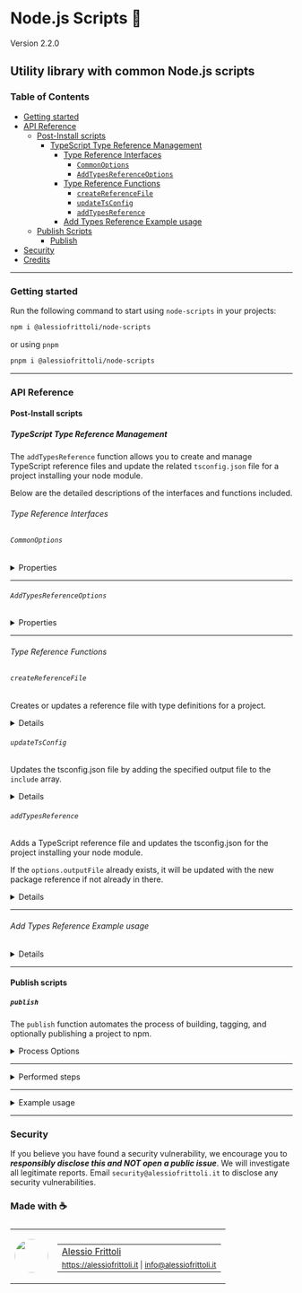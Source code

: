 # Node.js Scripts 🫧

Version 2.2.0

## Utility library with common Node.js scripts

### Table of Contents

- [Getting started](#getting-started)
- [API Reference](#api-reference)
	- [Post-Install scripts](#post-install-scripts)
		- [TypeScript Type Reference Management](#typescript-type-reference-management)
			- [Type Reference Interfaces](#type-reference-interfaces)
				- [`CommonOptions`](#commonoptions)
				- [`AddTypesReferenceOptions`](#addtypesreferenceoptions)
			- [Type Reference Functions](#type-reference-functions)
				- [`createReferenceFile`](#createreferencefile)
				- [`updateTsConfig`](#updatetsconfig)
				- [`addTypesReference`](#addtypesreference)
			- [Add Types Reference Example usage](#add-types-reference-example-usage)
	- [Publish Scripts](#publish-scripts)
		- [Publish](#publish)
- [Security](#security)
- [Credits](#made-with-)

---

### Getting started

Run the following command to start using `node-scripts` in your projects:

```bash
npm i @alessiofrittoli/node-scripts
```

or using `pnpm`

```bash
pnpm i @alessiofrittoli/node-scripts
```

---

### API Reference

#### Post-Install scripts

##### TypeScript Type Reference Management

The `addTypesReference` function allows you to create and manage TypeScript reference files and update the related `tsconfig.json` file for a project installing your node module.

Below are the detailed descriptions of the interfaces and functions included.

###### Type Reference Interfaces

###### `CommonOptions`

<details>

<summary>Properties</summary>

| Property     | Type     | Description |
|--------------|----------|-------------|
| `root`       | `string` | The root directory of the project which is installing your node module. |
| `name`       | `string` | The name of your node module. |
| `outputFile` | `string` | The output file name. |

</details>

---

###### `AddTypesReferenceOptions`

<details>

<summary>Properties</summary>

| Property     | Type     | Default | Description |
|--------------|----------|---------|-------------|
| `name`       | `string` | - | The project name currently executing the script. |
| `outputFile` | `string` | 'alessiofrittoli-env.d.ts' | The *.d.ts output file name. |

</details>

---

###### Type Reference Functions

###### `createReferenceFile`

Creates or updates a reference file with type definitions for a project.

<details>

**Parameters**

| Parameter    | Type            | Description |
|--------------|-----------------|-------------|
| `options`    | `CommonOptions` | Common options for the reference file creation. |

- See [CommonOptions](#commonoptions) interface.

**Returns**

`void`

**Throws**

`Error` - Throws an error if there is an issue creating or updating the file.

</details>

###### `updateTsConfig`

Updates the tsconfig.json file by adding the specified output file to the `include` array.

<details>

**Parameters**

| Parameter    | Type            | Description |
|--------------|-----------------|-------------|
| `options`    | `CommonOptions` | Common options for the reference file creation. |

- See [CommonOptions](#commonoptions) interface.

**Returns**

`void`

**Throws**

`Error` - Throws an error if the tsconfig.json file cannot be read or updated.

</details>

###### `addTypesReference`

Adds a TypeScript reference file and updates the tsconfig.json for the project installing your node module.

If the `options.outputFile` already exists, it will be updated with the new package reference if not already in there.

<details>

**Parameters**

| Parameter    | Type            | Description |
|--------------|-----------------|-------------|
| `options`    | `AddTypesReferenceOptions` | The options for adding the types reference. |

- See [AddTypesReferenceOptions](#addtypesreferenceoptions) interface.

**Returns**

`void`

**Error**

Exit the process with code `1` on failure.

</details>

---

###### Add Types Reference Example usage

<details>

Add the `postinstall` script in your `package.json` file which will execute the script once your package get installed in an external project.

```json
{
	// ...
	"files": [
		// ...,
		"path-to-my-scripts" // ensure folder is published to `npm`
	],
	"scripts": {
		// ...
		"postinstall": "node path-to-my-scripts/ts-setup.js"
	}
}
```

Then in your `ts-setup.js` file simply import the script and execute it with a few options.

```ts
// path-to-my-scripts/ts-setup.js
const { addTypesReference } = require( '@alessiofrittoli/node-scripts/postinstall' )
const project = require( '../../package.json' )

addTypesReference( {
	name: project.name,
	outputFile: `${ project.name }.d.ts`, // optional
} )
```

Or you can statically pass a `outputFile` to add all your scoped packages in a single file.

```ts
// path-to-my-scripts/ts-setup.js
const { addTypesReference } = require( '@alessiofrittoli/node-scripts/postinstall' )
const project = require( '../../package.json' )

addTypesReference( {
	name: project.name,
	outputFile: 'my-package-scope-env.d.ts',
} )
```

</details>

---

#### Publish scripts

##### `publish`

The `publish` function automates the process of building, tagging, and optionally publishing a project to npm.

<details>

<summary>Process Options</summary>

| Option           | Type                   | Default                 | Description |
|------------------|------------------------|-------------------------|-------------|
| `--version`      | `string`               | Value from package.json | The version to release. Retrieved from package.json if omitted. |
| `--verbose`      | `boolean \| undefined` | `false`                 | Enables detailed logging. |
| `--origin`, `-o` | `string`               | 'origin'                | The Git origin for pushing tags. |
| `--npm`          | `boolean \| undefined` | `false`                 | Indicates whether to publish the package to npm. |
| `--access`       | `public \| restricted` | 'public'                | Sets npm access level (public or restricted). |

</details>

---

<details>

<summary>Performed steps</summary>

<ol>
<li>
Retrieve package.json:

- Attempts to load and parse the `package.json` file.
- Exits the process with code "1" if the file is unavailable or invalid.
- Retrieve the version to use as fallback if no `--version` option has been provided.

</li>
<li>
Parse Options:

- Retrieves CLI options using `getProcessOptions()`.
- Validates critical parameters such as `version` and `access`.

</li>
<li>
Prepare Git and Build:

- Stashes any uncommitted changes with a stash name (`pre-release`).
- Executes the `pnpm build` command.
- Create the Git Tag as `v{version}`
- Push the Git Tag the the specified `origin` or to the default Git Repository Remote.

</li>
<li>
Publish to npm (Optional):

- Publishes the package using `pnpm publish` if the `--npm` flag is set.

</li>
<li>
Restore Stash:

- Restores the stashed changes if any were saved during the process.

</li>
<li>
Verbose Logging:

- Logs details of the publish process if the `--verbose` flag is set.

</li>
</ol>

</details>

---

<details>

<summary>Example usage</summary>

Add the `release` script in your `package.json` file so you can easly run from your terminal.

```json
{
	// ...
	"scripts": {
		// ...
		"release": "node path-to-my-scripts/publish.js --verbose --npm --access restricted"
	}
}
```

Then in your `publish.js` file simply import the script and execute it.

⚠️ Remember to add this file to `.npmignore` so it won't be published within you package.

```ts
// path-to-my-scripts/publish.js
require( '@alessiofrittoli/node-scripts/publish' )
	.publish()
```

</details>

---

<!-- ### Development

#### Install depenendencies

```bash
npm install
```

or using `pnpm`

```bash
pnpm i
```

#### Build your source code

Run the following command to build code for distribution.

```bash
pnpm build
```

#### [ESLint](https://www.npmjs.com/package/eslint)

warnings / errors check.

```bash
pnpm lint
```

#### [Jest](https://npmjs.com/package/jest)

Run all the defined test suites by running the following:

```bash
# Run tests and watch file changes.
pnpm test

# Run tests and watch file changes with jest-environment-jsdom.
pnpm test:jsdom

# Run tests in a CI environment.
pnpm test:ci

# Run tests in a CI environment with jest-environment-jsdom.
pnpm test:ci:jsdom
```

You can eventually run specific suits like so:

```bash
pnpm test:jest
pnpm test:jest:jsdom
```

Run tests with coverage.

An HTTP server is then started to serve coverage files from `./coverage` folder.

⚠️ You may see a blank page the first time you run this command. Simply refresh the browser to see the updates.

```bash
pnpm test:coverage
```

---

### Contributing

Contributions are truly welcome!\
Please refer to the [Contributing Doc](./CONTRIBUTING.md) for more information on how to start contributing to this project.

--- -->

### Security

If you believe you have found a security vulnerability, we encourage you to **_responsibly disclose this and NOT open a public issue_**. We will investigate all legitimate reports. Email `security@alessiofrittoli.it` to disclose any security vulnerabilities.

### Made with ☕

<table style='display:flex;gap:20px;'>
	<tbody>
		<tr>
			<td>
				<img src='https://avatars.githubusercontent.com/u/35973186' style='width:60px;border-radius:50%;object-fit:contain;'>
			</td>
			<td>
				<table style='display:flex;gap:2px;flex-direction:column;'>
					<tbody>
						<tr>
							<td>
								<a href='https://github.com/alessiofrittoli' target='_blank' rel='noopener'>Alessio Frittoli</a>
							</td>
						</tr>
						<tr>
							<td>
								<small>
									<a href='https://alessiofrittoli.it' target='_blank' rel='noopener'>https://alessiofrittoli.it</a> |
									<a href='mailto:info@alessiofrittoli.it' target='_blank' rel='noopener'>info@alessiofrittoli.it</a>
								</small>
							</td>
						</tr>
					</tbody>
				</table>
			</td>
		</tr>
	</tbody>
</table>